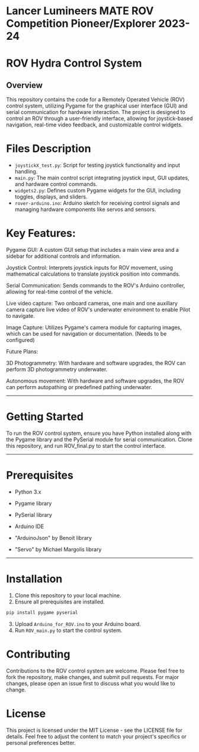 # Lancer Lumineers MATE ROV Competition Pioneer/Explorer 2023-24

# ROV Hydra Control System 

## Overview
This repository contains the code for a Remotely Operated Vehicle (ROV) control system, utilizing Pygame for the graphical user interface (GUI) and serial communication for hardware interaction. The project is designed to control an ROV through a user-friendly interface, allowing for joystick-based navigation, real-time video feedback, and customizable control widgets.

# Files Description
- `joystickX_test.py`: Script for testing joystick functionality and input handling.
- `main.py`: The main control script integrating joystick input, GUI updates, and hardware control commands.
- `widgets2.py`: Defines custom Pygame widgets for the GUI, including toggles, displays, and sliders.
- `rover-arduino.ino`: Arduino sketch for receiving control signals and managing hardware components like servos and sensors.

# Key Features:
Pygame GUI: A custom GUI setup that includes a main view area and a sidebar for additional controls and information.

Joystick Control: Interprets joystick inputs for ROV movement, using mathematical calculations to translate joystick position into commands.

Serial Communication: Sends commands to the ROV's Arduino controller, allowing for real-time control of the vehicle.

Live video capture: Two onboard cameras, one main and one auxillary camera capture live video of ROV's underwater environment to enable Pilot to navigate.

Image Capture: Utilizes Pygame's camera module for capturing images, which can be used for navigation or documentation. (Needs to be configured)

Future Plans:

3D Photogrammetry: With hardware and software upgrades, the ROV can perform 3D photogrammetry underwater. 

Autonomous movement: With hardware and software upgrades, the ROV can perform autopathing or predefined pathing underwater.

---

# Getting Started
To run the ROV control system, ensure you have Python installed along with the Pygame library and the PySerial module for serial communication. Clone this repository, and run ROV_final.py to start the control interface.

---

# Prerequisites
- Python 3.x
- Pygame library
- PySerial library
  
- Arduino IDE
- "ArduinoJson" by Benoit library
- "Servo" by Michael Margolis library

---
# Installation
1. Clone this repository to your local machine.
2. Ensure all prerequisites are installed.
```python
pip install pygame pyserial
```
3. Upload `Arduino_for_ROV.ino` to your Arduino board.
4. Run `ROV_main.py` to start the control system.

# Contributing
Contributions to the ROV control system are welcome. Please feel free to fork the repository, make changes, and submit pull requests. For major changes, please open an issue first to discuss what you would like to change.

# License
This project is licensed under the MIT License - see the LICENSE file for details.
Feel free to adjust the content to match your project's specifics or personal preferences better.
